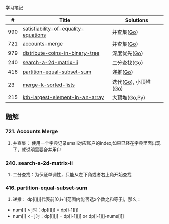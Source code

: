 学习笔记


|#|Title|Solutions|
|---|---|------|
|990|[satisfiability-of-equality-equations](https://leetcode-cn.com/problems/satisfiability-of-equality-equations) | 并查集([Go](./990/satisfiability_of_equality_equations.go)）|
|721|[accounts-merge](https://leetcode-cn.com/problems/accounts-merge) | 并查集([Go](./721/accounts_merge.go)）|
|979|[distribute-coins-in-binary-tree](https://leetcode-cn.com/problems/distribute-coins-in-binary-tree) | 深度优先([Go](./979/distribute_coins_in_binary_tree.go)）|
|240|[search-a-2d-matrix-ii](https://leetcode-cn.com/problems/search-a-2d-matrix-ii) | 二分查找([Go](./240/search_a_2d_matrix_ii.go)）|
|416|[partition-equal-subset-sum](https://leetcode-cn.com/problems/partition-equal-subset-sumi) | 递推([Go](./416/partition_equal_subset_sum.go)）|
|23|[merge-k-sorted-lists](https://leetcode-cn.com/problems/merge-k-sorted-lists) | 迭代([Go](./23/merge_k_sorted_lists.go)), 小顶堆([Go](./23/merge_k_sorted_lists2.go))|
|215|[kth-largest-element-in-an-array](https://leetcode-cn.com/problems/kth-largest-element-in-an-array) | 大顶堆([Go](./215/kth_largest_element_in_an_array.go),[Py](./215/kth_largest_element_in_an_array.py))|


## 题解

### 721. Accounts Merge

1. 并查集：
    使用一个字典记录email对应账户的index,如果已经在字典里面出现了，就说明需要合并用户
    
### 240. search-a-2d-matrix-ii

1. 二分查找：为保证单调性，只能从左下角或者右上角开始查找


### 416. partition-equal-subset-sum

1. 递推：
dp[i][j]代表前[0,i+1]范围内能否选x个数之和等于j，那么：
  - num[i] > j时：dp[i][j] = dp[i-1][j]
  - num[i] <= j时：dp[i][j] = dp[i-1][j] or dp[i-1][j-nums[i]]